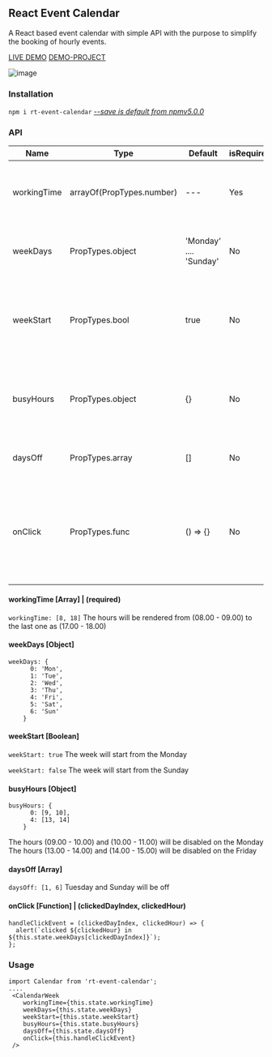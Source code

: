 ## React Event Calendar

A React based event calendar with simple API with the purpose to simplify the booking of hourly events.

[LIVE DEMO](https://react-event-calendar.firebaseapp.com/)
[DEMO-PROJECT](https://github.com/EugeneHerasymchuk/react-event-calendar)

![image](https://user-images.githubusercontent.com/16426867/40840222-119e2c4c-65a6-11e8-893e-8847ea026b2b.png)


### Installation

```npm i rt-event-calendar``` [*--save is default from npmv5.0.0*](https://blog.npmjs.org/post/161081169345/v500)

### API

Name | Type | Default | isRequired | Description
--- | --- | --- | --- |--- 
workingTime | arrayOf(PropTypes.number) | --- | Yes | The array of two numbers for defining the start and end hours
weekDays | PropTypes.object | 'Monday' .... 'Sunday' | No | Object with Names for the days labels in week
weekStart | PropTypes.bool | true | No | Boolean to define the day when week should start. true - Monday, false - Sunday
busyHours | PropTypes.object | {} | No | Object with index of days as keys and arrays of checked hours as values
daysOff | PropTypes.array | [] | No | Array of indexes of days which are off
onClick | PropTypes.func | () => {} | No | Callback handler the hour click event. (clickedDay /*index*/, clickedHour /*value from workingTime array */

#### workingTime [Array] | (**required**)
```workingTime: [8, 18]```  The hours will be rendered from (08.00 - 09.00) to the last one as (17.00 - 18.00)

#### weekDays [Object]
```
weekDays: {
      0: 'Mon',
      1: 'Tue',
      2: 'Wed',
      3: 'Thu',
      4: 'Fri',
      5: 'Sat',
      6: 'Sun'
    }
```

#### weekStart [Boolean]

```weekStart: true``` The week will start from the Monday

```weekStart: false``` The week will start from the Sunday

#### busyHours [Object]

```
busyHours: {
      0: [9, 10],
      4: [13, 14]
    }
```
The hours (09.00 - 10.00) and (10.00 - 11.00) will be disabled on the Monday     
The hours (13.00 - 14.00) and (14.00 - 15.00) will be disabled on the Friday

#### daysOff [Array]

```daysOff: [1, 6]``` Tuesday and Sunday will be off

#### onClick [Function] | (clickedDayIndex, clickedHour)

```
handleClickEvent = (clickedDayIndex, clickedHour) => {
  alert(`clicked ${clickedHour} in ${this.state.weekDays[clickedDayIndex]}`);
};
```


### Usage
```ecmascript 6
import Calendar from 'rt-event-calendar';
....
 <CalendarWeek
    workingTime={this.state.workingTime}
    weekDays={this.state.weekDays}
    weekStart={this.state.weekStart}
    busyHours={this.state.busyHours}
    daysOff={this.state.daysOff}
    onClick={this.handleClickEvent}
 />
```
